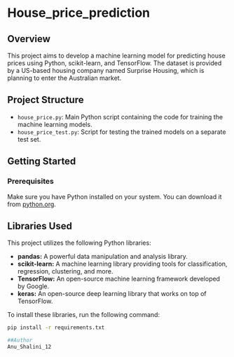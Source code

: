 # House_price_prediction
## Overview

This project aims to develop a machine learning model for predicting house prices using Python, scikit-learn, and TensorFlow. The dataset is provided by a US-based housing company named Surprise Housing, which is planning to enter the Australian market.

## Project Structure

- `house_price.py`: Main Python script containing the code for training the machine learning models.
- `house_price_test.py`: Script for testing the trained models on a separate test set.

## Getting Started

### Prerequisites

Make sure you have Python installed on your system. You can download it from [python.org](https://www.python.org/).

## Libraries Used

This project utilizes the following Python libraries:

- **pandas:** A powerful data manipulation and analysis library.
- **scikit-learn:** A machine learning library providing tools for classification, regression, clustering, and more.
- **TensorFlow:** An open-source machine learning framework developed by Google.
- **keras:** An open-source deep learning library that works on top of TensorFlow.

To install these libraries, run the following command:

```bash
pip install -r requirements.txt

##Author
Anu_Shalini_12


